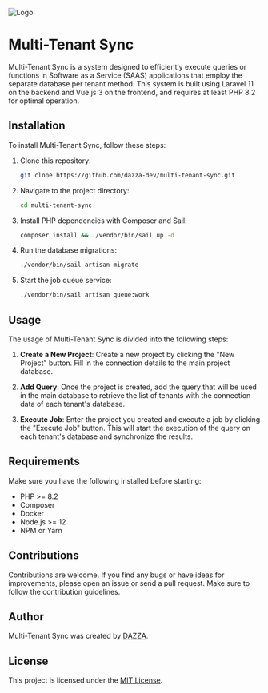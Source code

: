 ![Logo](https://repository-images.githubusercontent.com/795389513/a92e0cb0-39c3-4f32-bb30-3bfb7df112ff)

# Multi-Tenant Sync

Multi-Tenant Sync is a system designed to efficiently execute queries or functions in Software as a Service (SAAS) applications that employ the separate database per tenant method. This system is built using Laravel 11 on the backend and Vue.js 3 on the frontend, and requires at least PHP 8.2 for optimal operation.

## Installation

To install Multi-Tenant Sync, follow these steps:

1. Clone this repository:

   ```bash
   git clone https://github.com/dazza-dev/multi-tenant-sync.git
   ```

2. Navigate to the project directory:

   ```bash
   cd multi-tenant-sync
   ```

3. Install PHP dependencies with Composer and Sail:

   ```bash
   composer install && ./vendor/bin/sail up -d
   ```

4. Run the database migrations:

   ```bash
   ./vendor/bin/sail artisan migrate
   ```

5. Start the job queue service:

   ```bash
   ./vendor/bin/sail artisan queue:work
   ```

## Usage

The usage of Multi-Tenant Sync is divided into the following steps:

1. **Create a New Project**: Create a new project by clicking the "New Project" button. Fill in the connection details to the main project database.

2. **Add Query**: Once the project is created, add the query that will be used in the main database to retrieve the list of tenants with the connection data of each tenant's database.

3. **Execute Job**: Enter the project you created and execute a job by clicking the "Execute Job" button. This will start the execution of the query on each tenant's database and synchronize the results.

## Requirements

Make sure you have the following installed before starting:

- PHP >= 8.2
- Composer
- Docker
- Node.js >= 12
- NPM or Yarn

## Contributions

Contributions are welcome. If you find any bugs or have ideas for improvements, please open an issue or send a pull request. Make sure to follow the contribution guidelines.

## Author

Multi-Tenant Sync was created by [DAZZA](https://github.com/dazza-dev).

## License

This project is licensed under the [MIT License](https://opensource.org/licenses/MIT).
